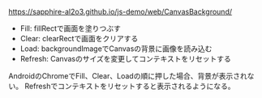 https://sapphire-al2o3.github.io/js-demo/web/CanvasBackground/

- Fill: fillRectで画面を塗りつぶす
- Clear: clearRectで画面をクリアする
- Load: backgroundImageでCanvasの背景に画像を読み込む
- Refresh: Canvasのサイズを変更してコンテキストをリセットする

AndroidのChromeでFill、Clear、Loadの順に押した場合、背景が表示されない。
Refreshでコンテキストをリセットすると表示されるようになる。
